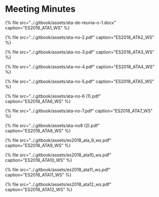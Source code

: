 # Meeting Minutes

{% file src="../.gitbook/assets/ata-de-reunia-o-1.docx" caption="ES2018\_ATA1\_WS" %}

{% file src="../.gitbook/assets/ata-no-2.pdf" caption="ES2018\_ATA2\_WS" %}

{% file src="../.gitbook/assets/ata-no-3.pdf" caption="ES2018\_ATA3\_WS" %}

{% file src="../.gitbook/assets/ata-no-4.pdf" caption="ES2018\_ATA4\_WS" %}

{% file src="../.gitbook/assets/ata-no-5.pdf" caption="ES2018\_ATA5\_WS" %}

{% file src="../.gitbook/assets/ata-no-6 \(1\).pdf" caption="ES2018\_ATA6\_WS" %}

{% file src="../.gitbook/assets/ata-no-7.pdf" caption="ES2018\_ATA7\_WS" %}

{% file src="../.gitbook/assets/ata-no8 \(2\).pdf" caption="ES2018\_ATA8\_WS" %}

{% file src="../.gitbook/assets/es2018\_ata\_9\_ws.pdf" caption="ES2018\_ATA9\_WS" %}

{% file src="../.gitbook/assets/es2018\_ata10\_ws.pdf" caption="ES2018\_ATA10\_WS" %}

{% file src="../.gitbook/assets/es2018\_ata11\_ws.pdf" caption="ES2018\_ATA11\_WS" %}

{% file src="../.gitbook/assets/es2018\_ata12\_ws.pdf" caption="ES2018\_ATA12\_WS" %}

